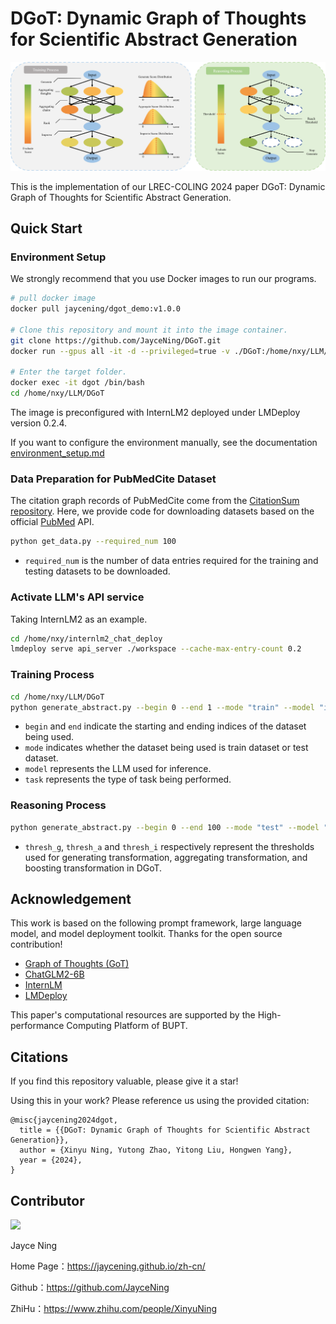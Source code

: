 # DGoT: Dynamic Graph of Thoughts for Scientific Abstract Generation

![](./paper/img/overall_process.png)

This is the implementation of our LREC-COLING 2024 paper DGoT: Dynamic Graph of Thoughts for Scientific Abstract Generation.

## Quick Start

### Environment Setup

We strongly recommend that you use Docker images to run our programs.

```bash
# pull docker image
docker pull jaycening/dgot_demo:v1.0.0

# Clone this repository and mount it into the image container.
git clone https://github.com/JayceNing/DGoT.git
docker run --gpus all -it -d --privileged=true -v ./DGoT:/home/nxy/LLM/DGoT

# Enter the target folder.
docker exec -it dgot /bin/bash
cd /home/nxy/LLM/DGoT
```

The image is preconfigured with InternLM2 deployed under LMDeploy version 0.2.4.

If you want to configure the environment manually, see the documentation [environment_setup.md](https://github.com/JayceNing/DGoT/blob/master/docs/environment_setup.md)

### Data Preparation for PubMedCite Dataset

The citation graph records of PubMedCite come from the [CitationSum repository](https://github.com/zhehengluoK/CitationSum). Here, we provide code for downloading datasets based on the official [PubMed](https://pubmed.ncbi.nlm.nih.gov/download/) API.

```bash
python get_data.py --required_num 100
```

* `required_num` is the number of data entries required for the training and testing datasets to be downloaded.

### Activate LLM's API service

Taking InternLM2 as an example.
```bash
cd /home/nxy/internlm2_chat_deploy
lmdeploy serve api_server ./workspace --cache-max-entry-count 0.2
```

### Training Process
```bash
cd /home/nxy/LLM/DGoT
python generate_abstract.py --begin 0 --end 1 --mode "train" --model "internlm2" --task "default"
```

* `begin` and `end` indicate the starting and ending indices of the dataset being used.
* `mode` indicates whether the dataset being used is train dataset or test dataset.
* `model` represents the LLM used for inference.
* `task` represents the type of task being performed.

### Reasoning Process
```bash
python generate_abstract.py --begin 0 --end 100 --mode "test" --model "internlm2" --task "default" --thresh_g 0.34 --thresh_a 0.35 --thresh_i 0.34
```

* `thresh_g`, `thresh_a` and `thresh_i` respectively represent the thresholds used for generating transformation, aggregating transformation, and boosting transformation in DGoT.

## Acknowledgement

This work is based on the following prompt framework, large language model, and model deployment toolkit. Thanks for the open source contribution!

* [Graph of Thoughts (GoT)](https://github.com/spcl/graph-of-thoughts)
* [ChatGLM2-6B](https://github.com/THUDM/ChatGLM2-6B)
* [InternLM](https://github.com/InternLM/InternLM)
* [LMDeploy](https://github.com/InternLM/lmdeploy)

This paper's computational resources are supported by the High-performance Computing Platform of BUPT.

## Citations

If you find this repository valuable, please give it a star!

Using this in your work? Please reference us using the provided citation:


```
@misc{jaycening2024dgot,
  title = {{DGoT: Dynamic Graph of Thoughts for Scientific Abstract Generation}},
  author = {Xinyu Ning, Yutong Zhao, Yitong Liu, Hongwen Yang},
  year = {2024},
}
```

## Contributor

<a href="https://github.com/JayceNing/ChatBrain/graphs/contributors">
  <img src="https://contrib.rocks/image?repo=JayceNing/ChatBrain" />
</a>

Jayce Ning

Home Page：https://jaycening.github.io/zh-cn/

Github：https://github.com/JayceNing

ZhiHu：https://www.zhihu.com/people/XinyuNing

